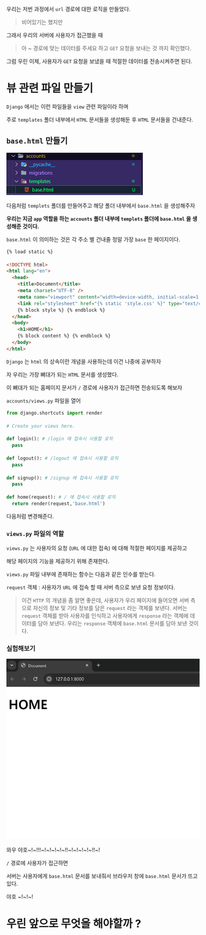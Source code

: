 우리는 저번 과정에서 `url` 경로에 대한 로직을 만들었다.

> 비어있기는 했지만

그래서 우리의 서버에 사용자가 접근했을 때

> 아 ~ 경로에 맞는 데이터를 주세요 하고 `GET` 요청을 보내는 것 까지 확인했다.

그럼 우린 이제, 사용자가 `GET` 요청을 보냈을 때 적절한 데이터를 전송시켜주면 된다.

# 뷰 관련 파일 만들기

`Django` 에서는 이런 파일들을 `view` 관련 파일이라 하며

주로 `templates` 폴더 내부에서 `HTML` 문서들을 생성해둔 후 `HTML` 문서들을 건내준다.

## `base.html` 만들기

![alt text](image.png)

다음처럼 `templets` 폴더를 만들어주고 해당 폴더 내부에서 `base.html` 을 생성해주자

**우리는 지금 `app` 역할을 하는 `accounts` 폴더 내부에 `templets` 폴더에 `base.html` 을 생성해준 것이다.**

`base.html` 이 의미하는 것은 각 주소 별 건내줄 정말 가장 `base` 한 페이지이다.

```html
{% load static %}

<!DOCTYPE html>
<html lang="en">
  <head>
    <title>Document</title>
    <meta charset="UTF-8" />
    <meta name="viewport" content="width=device-width, initial-scale=1.0" />
    <link rel="stylesheet" href="{% static 'style.css' %}" type="text/css" />
    {% block style %} {% endblock %}
  </head>
  <body>
    <h1>HOME</h1>
    {% block content %} {% endblock %}
  </body>
</html>
```

`Django` 는 `html` 의 상속이란 개념을 사용하는데 이건 나중에 공부하자

자 우리는 가장 뼈대가 되는 `HTML` 문서를 생성했다.

이 뼈대가 되는 홈페이지 문서가 `/` 경로에 사용자가 접근하면 전송되도록 해보자

`accounts/views.py` 파일을 열어

```python
from django.shortcuts import render

# Create your views here.

def login(): # /login 에 접속시 사용할 로직
  pass

def logout(): # /logout 에 접속시 사용할 로직
  pass

def signup(): # /signup 에 접속시 사용할 로직
  pass

def home(request): # / 에 접속시 사용할 로직
  return render(request,'base.html')
```

다음처럼 변경해준다.

### `views.py` 파일의 역할

`views.py` 는 사용자의 요청 (`URL` 에 대한 접속) 에 대해 적절한 페이지를 제공하고

해당 페이지의 기능을 제공하기 위해 존재한다.

`views.py` 파일 내부에 존재하는 함수는 다음과 같은 인수를 받는다.

`request` 객체 : 사용자가 `URL` 에 접속 할 때 서버 측으로 보낸 요청 정보이다.

> 이건 `HTTP` 의 개념을 좀 알면 좋은데, 사용자가 우리 페이지에 들어오면 서버 측으로
> 자신의 정보 및 기타 정보를 담은 `request` 라는 객체를 보낸다.
> 서버는 `request` 객체를 받아 사용자를 인식하고 사용자에게 `response` 라는 객체에 데이터를 담아 보낸다.
> 우리는 `response` 객체에 `base.html` 문서를 담아 보낸 것이다.

### 실험해보기

![alt text](image-1.png)

와우 야호~!~!!!~!~!~!~!~!!~!~!~!~!~!!~!

`/` 경로에 사용자가 접근하면

서버는 사용자에게 `base.html` 문서를 보내줘서 브라우저 창에 `base.html` 문서가 뜨고 있다.

야호 ~!~!~!

# 우린 앞으로 무엇을 해야할까 ?
